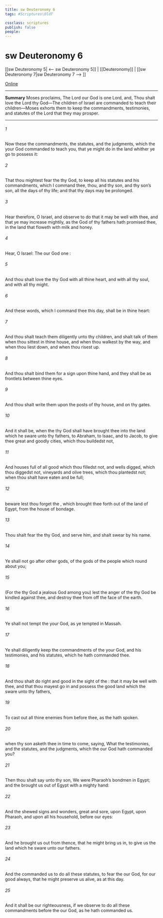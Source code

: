 ```yaml
---
title: sw Deuteronomy 6
tags: #Scriptures\OldT

cssclass: scriptures
publish: false
people:
---
```


# sw Deuteronomy 6
[[sw Deuteronomy 5| <-- sw Deuteronomy 5]] | [[Deuteronomy]] | [[sw Deuteronomy 7|sw Deuteronomy 7 --> ]]

[Online](https://churchofjesuschrist.org/study/scriptures/ot/deut/6?lang=eng)

---
__Summary__
Moses proclaims, The Lord our God is one Lord, and, Thou shalt love the Lord thy God—The children of Israel are commanded to teach their children—Moses exhorts them to keep the commandments, testimonies, and statutes of the Lord that they may prosper.

---
###### 1 
Now these  the commandments, the statutes, and the judgments, which the  your God commanded to teach you, that ye might do  in the land whither ye go to possess it:

###### 2 
That thou mightest fear the  thy God, to keep all his statutes and his commandments, which I command thee, thou, and thy son, and thy son’s son, all the days of thy life; and that thy days may be prolonged.

###### 3 
Hear therefore, O Israel, and observe to do  that it may be well with thee, and that ye may increase mightily, as the  God of thy fathers hath promised thee, in the land that floweth with milk and honey.

###### 4 
Hear, O Israel: The  our God  one :

###### 5 
And thou shalt love the  thy God with all thine heart, and with all thy soul, and with all thy might.

###### 6 
And these words, which I command thee this day, shall be in thine heart:

###### 7 
And thou shalt teach them diligently unto thy children, and shalt talk of them when thou sittest in thine house, and when thou walkest by the way, and when thou liest down, and when thou risest up.

###### 8 
And thou shalt bind them for a sign upon thine hand, and they shall be as frontlets between thine eyes.

###### 9 
And thou shalt write them upon the posts of thy house, and on thy gates.

###### 10 
And it shall be, when the  thy God shall have brought thee into the land which he sware unto thy fathers, to Abraham, to Isaac, and to Jacob, to give thee great and goodly cities, which thou buildedst not,

###### 11 
And houses full of all good  which thou filledst not, and wells digged, which thou diggedst not, vineyards and olive trees, which thou plantedst not; when thou shalt have eaten and be full;

###### 12 
 beware lest thou forget the , which brought thee forth out of the land of Egypt, from the house of bondage.

###### 13 
Thou shalt fear the  thy God, and serve him, and shalt swear by his name.

###### 14 
Ye shall not go after other gods, of the gods of the people which  round about you;

###### 15 
(For the  thy God  a jealous God among you) lest the anger of the  thy God be kindled against thee, and destroy thee from off the face of the earth.

###### 16 
Ye shall not tempt the  your God, as ye tempted  in Massah.

###### 17 
Ye shall diligently keep the commandments of the  your God, and his testimonies, and his statutes, which he hath commanded thee.

###### 18 
And thou shalt do  right and good in the sight of the : that it may be well with thee, and that thou mayest go in and possess the good land which the  sware unto thy fathers,

###### 19 
To cast out all thine enemies from before thee, as the  hath spoken.

###### 20 
 when thy son asketh thee in time to come, saying, What  the testimonies, and the statutes, and the judgments, which the  our God hath commanded you?

###### 21 
Then thou shalt say unto thy son, We were Pharaoh’s bondmen in Egypt; and the  brought us out of Egypt with a mighty hand:

###### 22 
And the  shewed signs and wonders, great and sore, upon Egypt, upon Pharaoh, and upon all his household, before our eyes:

###### 23 
And he brought us out from thence, that he might bring us in, to give us the land which he sware unto our fathers.

###### 24 
And the  commanded us to do all these statutes, to fear the  our God, for our good always, that he might preserve us alive, as  at this day.

###### 25 
And it shall be our righteousness, if we observe to do all these commandments before the  our God, as he hath commanded us.

